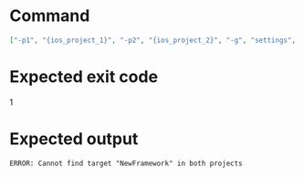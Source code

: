 # Command
```json
["-p1", "{ios_project_1}", "-p2", "{ios_project_2}", "-g", "settings", "-t", "NewFramework", "-v"]
```

# Expected exit code
1

# Expected output
```
ERROR: Cannot find target "NewFramework" in both projects

```
